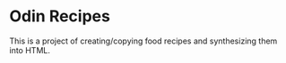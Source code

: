 
# Odin Recipes
This is a project of creating/copying food recipes and synthesizing them into HTML.
